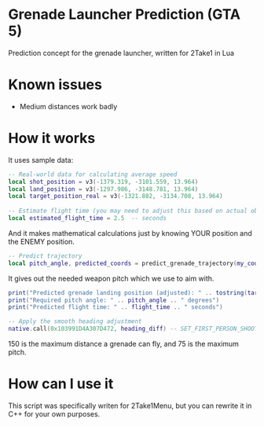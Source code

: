 # Grenade Launcher Prediction (GTA 5)
Prediction concept for the grenade launcher, written for 2Take1 in Lua

# Known issues
- Medium distances work badly

# How it works
It uses sample data:
```lua
-- Real-world data for calculating average speed
local shot_position = v3(-1379.319, -3101.559, 13.964)
local land_position = v3(-1297.986, -3148.781, 13.964)
local target_position_real = v3(-1321.882, -3134.708, 13.964)
    
-- Estimate flight time (you may need to adjust this based on actual observations)
local estimated_flight_time = 2.5  -- seconds
```

And it makes mathematical calculations just by knowing YOUR position and the ENEMY position.

```lua
-- Predict trajectory
local pitch_angle, predicted_coords = predict_grenade_trajectory(my_coords, enemy_coords)
```

It gives out the needed weapon pitch which we use to aim with.

```lua
print("Predicted grenade landing position (adjusted): " .. tostring(target_position))
print("Required pitch angle: " .. pitch_angle .. " degrees")
print("Predicted flight time: " .. flight_time .. " seconds")
```
```lua
-- Apply the smooth heading adjustment
native.call(0x103991D4A307D472, heading_diff) -- SET_FIRST_PERSON_SHOOTER_CAMERA_HEADING
```
150 is the maximum distance a grenade can fly, and 75 is the maximum pitch.

# How can I use it
This script was specifically writen for 2Take1Menu, but you can rewrite it in C++ for your own purposes.
